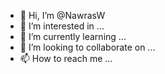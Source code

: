 - 👋 Hi, I’m @NawrasW
- 👀 I’m interested in ...
- 🌱 I’m currently learning ...
- 💞️ I’m looking to collaborate on ...
- 📫 How to reach me ...

<!---
NawrasW/NawrasW is a ✨ special ✨ repository because its `README.md` (this file) appears on your GitHub profile.
You can click the Preview link to take a look at your changes.
--->

